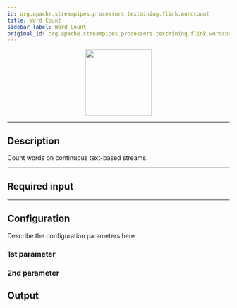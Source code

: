 ```yaml
---
id: org.apache.streampipes.processors.textmining.flink.wordcount
title: Word Count
sidebar_label: Word Count
original_id: org.apache.streampipes.processors.textmining.flink.wordcount
---
```


<!--
  ~ Licensed to the Apache Software Foundation (ASF) under one or more
  ~ contributor license agreements.  See the NOTICE file distributed with
  ~ this work for additional information regarding copyright ownership.
  ~ The ASF licenses this file to You under the Apache License, Version 2.0
  ~ (the "License"); you may not use this file except in compliance with
  ~ the License.  You may obtain a copy of the License at
  ~
  ~    http://www.apache.org/licenses/LICENSE-2.0
  ~
  ~ Unless required by applicable law or agreed to in writing, software
  ~ distributed under the License is distributed on an "AS IS" BASIS,
  ~ WITHOUT WARRANTIES OR CONDITIONS OF ANY KIND, either express or implied.
  ~ See the License for the specific language governing permissions and
  ~ limitations under the License.
  ~
  -->



<p align="center"> 
    <img src="/img/pipeline-elements/org.apache.streampipes.processors.textmining.flink.wordcount/icon.png" width="150px;" class="pe-image-documentation"/>
</p>

***

## Description

Count words on continuous text-based streams.

***

## Required input


***

## Configuration

Describe the configuration parameters here

### 1st parameter


### 2nd parameter

## Output
